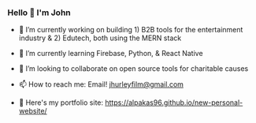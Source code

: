 ### Hello 👋 I'm John 

<!--
**alpakas96/alpakas96** is a ✨ _special_ ✨ repository because its `README.md` (this file) appears on your GitHub profile.

Here are some ideas to get you started:

- 🔭 Here's my portfolio site: https://alpakas96.github.io/new-personal-website/
- 🌱 I’m currently learning ...
- 👯 I’m looking to collaborate on ...
- 🤔 I’m looking for help with ...
- 💬 Ask me about ...
- 📫 How to reach me: ...
- ⚡ Fun fact: ...
-->

- 🔭 I’m currently working on building 1) B2B tools for the entertainment industry & 2) Edutech, both using the MERN stack

- 🌱 I’m currently learning Firebase, Python, & React Native 

- 👯 I’m looking to collaborate on open source tools for charitable causes 

- 📫 How to reach me: Email! jhurleyfilm@gmail.com 

- 🔭 Here's my portfolio site: https://alpakas96.github.io/new-personal-website/

